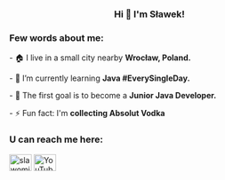 <h3 align="center">Hi 👋 I'm Sławek!</h3>

<h3 align="left">Few words about me:</h3>
<p>- 🏠 I live in a small city nearby <b>Wrocław, Poland.</b></p>
  <p>- 🌱 I’m currently learning <b>Java #EverySingleDay.</b></p>
  <p>- 🎯 The first goal is to become a <b>Junior Java Developer.</b></p>
  <p>- ⚡ Fun fact: I'm <b>collecting Absolut Vodka</b></p>

<h3 align="left">U can reach me here:</h3>
<p align="left">
<a href="https://linkedin.com/in/slawomir-blaszkiewicz" target="blank"><img align="center" src="https://raw.githubusercontent.com/rahuldkjain/github-profile-readme-generator/master/src/images/icons/Social/linked-in-alt.svg" alt="slawomir-blaszkiewicz" height="30" width="40" /></a>
<a href="https://www.youtube.com/channel/UCDrG_kpl9QM_zKftqbksJhA" target="blank"><img align="center" src="https://raw.githubusercontent.com/rahuldkjain/github-profile-readme-generator/master/src/images/icons/Social/youtube.svg" alt="YouTube icon" height="30" width="40" /></a>
</p>
